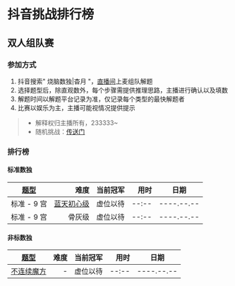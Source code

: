 # 抖音挑战排行榜

## 双人组队赛

### 参加方式

1. 抖音搜索" 烧脑数独|杳月 "，[直播间][烧脑数独|杳月]上麦组队解题
2. 选择题型后，除直观数外，每个步骤需提供推理思路，主播进行确认以及填数
3. 解题时间以解题平台记录为准，仅记录每个类型的最快解题者
4. 比赛以娱乐为主，主播可能视情况提供提示
> - 解释权归主播所有，233333~
> - 随机挑战：[传送门](https://www.oubk.com/pk)

### 排行榜

#### 标准数独

| [题型](标准数独) | 难度 | 当前冠军 | 用时 | 日期 |
| :---: | ---: | :---: | ---: | --- |
| 标准 - 9 宫 | [蓝天初心级][] | 虚位以待 | --:-- | ----.--.-- |
| 标准 - 9 宫 | 骨灰级 | 虚位以待 | --:-- | ----.--.-- |

#### 非标数独

| [题型](非标数独) | 难度 | 当前冠军 | 用时 | 日期 |
| :---: | ---: | :---: | ---: | --- |
| [不连续魔方][] | - | 虚位以待 | --:-- | ----.--.-- |

[烧脑数独|杳月]: https://www.douyin.com/user/MS4wLjABAAAAp0G7R9sryGmDiYJ2X9whbMDB34rrkln-wdYjrHhmd8s

[蓝天初心级]: https://www.oubk.com/super-sudoku/super-easy

[不连续魔方]: http://www.sudokufans.org.cn/lx/game.index.php?type=ncmf
